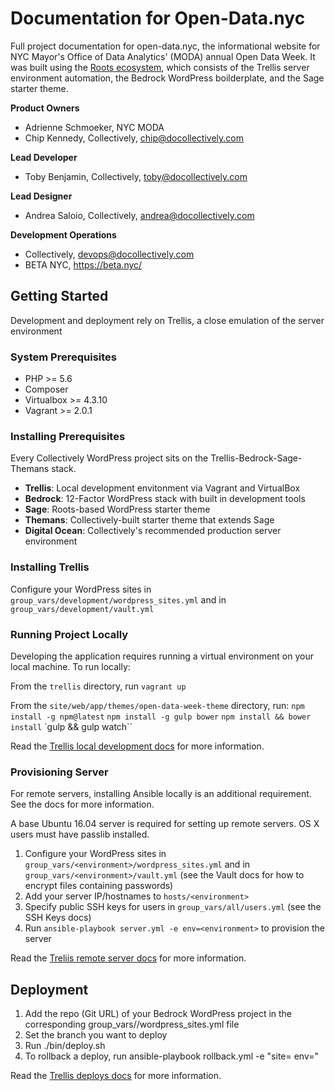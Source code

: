 # Documentation for Open-Data.nyc
Full project documentation for open-data.nyc, the informational website for NYC Mayor's Office of Data Analytics' (MODA) annual Open Data Week. It was built using the [Roots ecosystem](http://roots.io), which consists of the Trellis server environment automation, the Bedrock WordPress boilderplate, and the Sage starter theme.

**Product Owners**
- Adrienne Schmoeker, NYC MODA
- Chip Kennedy, Collectively, chip@docollectively.com

**Lead Developer**
- Toby Benjamin, Collectively, toby@docollectively.com 

**Lead Designer**
- Andrea Saloio, Collectively, andrea@docollectively.com

**Development Operations**
- Collectively, devops@docollectively.com
- BETA NYC, https://beta.nyc/


## Getting Started
Development and deployment rely on Trellis, a close emulation of the server environment

### System Prerequisites
- PHP >= 5.6
- Composer
- Virtualbox >= 4.3.10
- Vagrant >= 2.0.1

### Installing Prerequisites
Every Collectively WordPress project sits on the Trellis-Bedrock-Sage-Themans stack.
- **Trellis**: Local development envitonment via Vagrant and VirtualBox
- **Bedrock**: 12-Factor WordPress stack with built in development tools
- **Sage**: Roots-based WordPress starter theme
- **Themans**: Collectively-built starter theme that extends Sage
- **Digital Ocean**: Collectively's recommended production server environment

### Installing Trellis
Configure your WordPress sites in `group_vars/development/wordpress_sites.yml` and in `group_vars/development/vault.yml`

### Running Project Locally
Developing the application requires running a virtual environment on your local machine.
To run locally:

From the `trellis` directory, run `vagrant up`

From the `site/web/app/themes/open-data-week-theme` directory, run:
`npm install -g npm@latest`
`npm install -g gulp bower`
`npm install && bower install`
`gulp && gulp watch``

Read the [Trellis local development docs](https://roots.io/trellis/docs/local-development-setup/) for more information.

### Provisioning Server
For remote servers, installing Ansible locally is an additional requirement. See the docs for more information.

A base Ubuntu 16.04 server is required for setting up remote servers. OS X users must have passlib installed.

1. Configure your WordPress sites in `group_vars/<environment>/wordpress_sites.yml` and in `group_vars/<environment>/vault.yml` (see the Vault docs for how to encrypt files containing passwords)
2. Add your server IP/hostnames to `hosts/<environment>`
3. Specify public SSH keys for users in `group_vars/all/users.yml` (see the SSH Keys docs)
4. Run `ansible-playbook server.yml -e env=<environment>` to provision the server

Read the [Treliis remote server docs](https://roots.io/trellis/docs/deploys/) for more information.

## Deployment
1. Add the repo (Git URL) of your Bedrock WordPress project in the corresponding group_vars/<environment>/wordpress_sites.yml file
2. Set the branch you want to deploy
3. Run ./bin/deploy.sh <environment> <site name>
4. To rollback a deploy, run ansible-playbook rollback.yml -e "site=<site name> env=<environment>"

Read the [Trellis deploys docs](https://roots.io/trellis/docs/deploys/) for more information.
